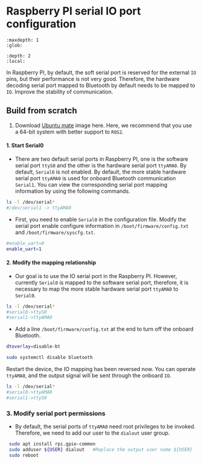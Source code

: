 # Raspberry PI serial IO port configuration

```{toctree}
:maxdepth: 1
:glob:
```

```{contents} Contents
:depth: 2
:local:
```

In Raspberry PI, by default, the soft serial port is reserved for the external `IO` pins, but their performance is not very good. Therefore, the hardware decoding serial port mapped to Bluetooth by default needs to be mapped to `IO`. Improve the stability of communication.

## Build from scratch

1. Download [Ubuntu mate](https://ubuntu-mate.org/download/) image here. Here, we recommend that you use a 64-bit system with better support to `ROS2`.

#### 1\. Start Serial0

- There are two default serial ports in Raspberry PI, one is the software serial port `ttyS0` and the other is the hardware serial port `ttyAMA0`. By default, `Serial0` is not enabled. By default, the more stable hardware serial port `ttyAMA0` is used for onboard Bluetooth communication `Serial1`. You can view the corresponding serial port mapping information by using the following commands.

```bash
ls -l /dev/serial*
#/dev/serial1 -> ttyAMA0
```

- First, you need to enable `Serial0` in the configuration file. Modify the serial port enable configure information in `/boot/firmware/config.txt` and `/boot/firmware/syscfg.txt`.

```bash
#enable_uart=0
enable_uart=1
```

#### 2\. Modify the mapping relationship

- Our goal is to use the IO serial port in the Raspberry PI. However, currently `Serial0` is mapped to the software serial port, therefore, it is necessary to map the more stable hardware serial port `ttyAMA0` to `Serial0`.

```bash
ls -l /dev/serial*
#serial0->ttyS0
#serial1->ttyAMA0
```

- Add a line `/boot/firmware/config.txt` at the end to turn off the onboard Bluetooth.
 
```bash
dtoverlay=disable-bt
```

```bash
sudo systemctl disable bluetooth
```

Restart the device, the IO mapping has been reversed now. You can operate `ttyAMA0`, and the output signal will be sent through the onboard `IO`.

```bash
ls -l /dev/serial*
#serial0->ttyAMA0
#serial1->ttyS0
```

### 3\. Modify serial port permissions

- By default, the serial ports of `ttyAMA0` need root privileges to be invoked. Therefore, we need to add our user to the `dialout` user group.

```bash
 sudo apt install rpi.gpio-common
 sudo adduser ${USER} dialout   #Replace the output user name ${USER}
 sudo reboot
```